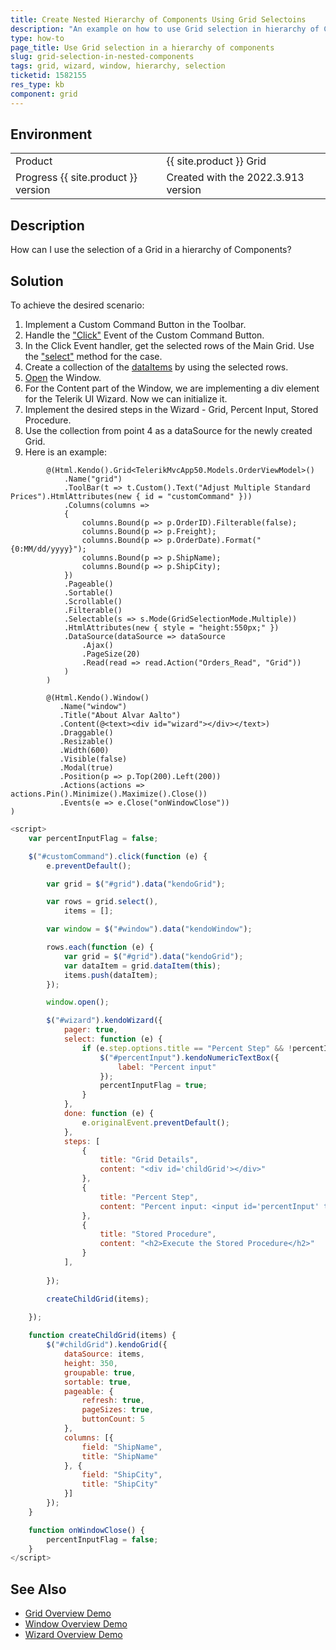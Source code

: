 ```yaml
---
title: Create Nested Hierarchy of Components Using Grid Selectoins
description: "An example on how to use Grid selection in hierarchy of Components"
type: how-to
page_title: Use Grid selection in a hierarchy of components
slug: grid-selection-in-nested-components
tags: grid, wizard, window, hierarchy, selection
ticketid: 1582155
res_type: kb
component: grid
---
```


## Environment

<table>
 <tr>
  <td>Product</td>
  <td>{{ site.product }} Grid</td>
 </tr>
 <tr>
  <td>Progress {{ site.product }} version</td>
  <td>Created with the 2022.3.913 version</td>
 </tr>
</table>

## Description

How can I use the selection of a Grid in a hierarchy of Components?

## Solution

To achieve the desired scenario: 

1. Implement a Custom Command Button in the Toolbar.
1. Handle the ["Click"](https://api.jquery.com/click/) Event of the Custom Command Button.
1. In the Click Event handler, get the selected rows of the Main Grid. Use the ["select"](https://docs.telerik.com/kendo-ui/api/javascript/ui/grid/methods/select) method for the case.
1. Create a collection of the [dataItems](https://docs.telerik.com/kendo-ui/api/javascript/ui/grid/methods/dataitem) by using the selected rows.
1. [Open](https://docs.telerik.com/kendo-ui/api/javascript/ui/window/methods/open) the Window.
1. For the Content part of the Window, we are implementing a div element for the Telerik UI Wizard. Now we can initialize it.
1. Implement the desired steps in the Wizard - Grid, Percent Input, Stored Procedure.
1. Use the collection from point 4 as a dataSource for the newly created Grid.
1. Here is an example:

```Index.cshtml
        @(Html.Kendo().Grid<TelerikMvcApp50.Models.OrderViewModel>()
            .Name("grid")
            .ToolBar(t => t.Custom().Text("Adjust Multiple Standard Prices").HtmlAttributes(new { id = "customCommand" }))
            .Columns(columns =>
            {
                columns.Bound(p => p.OrderID).Filterable(false);
                columns.Bound(p => p.Freight);
                columns.Bound(p => p.OrderDate).Format("{0:MM/dd/yyyy}");
                columns.Bound(p => p.ShipName);
                columns.Bound(p => p.ShipCity);
            })
            .Pageable()
            .Sortable()
            .Scrollable()
            .Filterable()
            .Selectable(s => s.Mode(GridSelectionMode.Multiple))
            .HtmlAttributes(new { style = "height:550px;" })
            .DataSource(dataSource => dataSource
                .Ajax()
                .PageSize(20)
                .Read(read => read.Action("Orders_Read", "Grid"))
            )
        )

        @(Html.Kendo().Window()
           .Name("window")
           .Title("About Alvar Aalto")
           .Content(@<text><div id="wizard"></div></text>)
           .Draggable()
           .Resizable()
           .Width(600)
           .Visible(false)
           .Modal(true)
           .Position(p => p.Top(200).Left(200))
           .Actions(actions => actions.Pin().Minimize().Maximize().Close())
           .Events(e => e.Close("onWindowClose"))
)
```
```JavaScript
<script>
    var percentInputFlag = false;

    $("#customCommand").click(function (e) {
        e.preventDefault();

        var grid = $("#grid").data("kendoGrid");

        var rows = grid.select(),
            items = [];

        var window = $("#window").data("kendoWindow");

        rows.each(function (e) {
            var grid = $("#grid").data("kendoGrid");
            var dataItem = grid.dataItem(this);
            items.push(dataItem);
        });

        window.open();

        $("#wizard").kendoWizard({
            pager: true,
            select: function (e) {
                if (e.step.options.title == "Percent Step" && !percentInputFlag) {
                    $("#percentInput").kendoNumericTextBox({
                        label: "Percent input"
                    });
                    percentInputFlag = true;
                }
            },
            done: function (e) {
                e.originalEvent.preventDefault();
            },
            steps: [    
                {
                    title: "Grid Details",
                    content: "<div id='childGrid'></div>"
                },
                {
                    title: "Percent Step",
                    content: "Percent input: <input id='percentInput' type='number' value='30' min='0' max='100'/>"
                },
                {
                    title: "Stored Procedure",
                    content: "<h2>Execute the Stored Procedure</h2>"
                }
            ],
            
        });

        createChildGrid(items);
        
    });

    function createChildGrid(items) {
        $("#childGrid").kendoGrid({
            dataSource: items,
            height: 350,
            groupable: true,
            sortable: true,
            pageable: {
                refresh: true,
                pageSizes: true,
                buttonCount: 5
            },
            columns: [{
                field: "ShipName",
                title: "ShipName"
            }, {
                field: "ShipCity",
                title: "ShipCity"
            }]
        });
    }

    function onWindowClose() {
        percentInputFlag = false;
    }
</script>
```

## See Also

* [Grid Overview Demo](https://demos.telerik.com/aspnet-mvc/grid)
* [Window Overview Demo](https://demos.telerik.com/aspnet-mvc/window)
* [Wizard Overview Demo](https://demos.telerik.com/aspnet-mvc/wizard)
